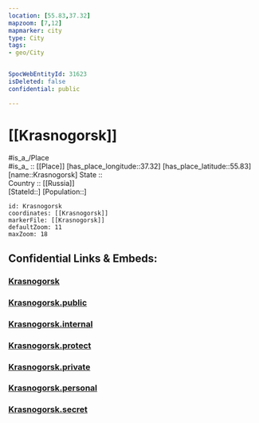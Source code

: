```yaml
---
location: [55.83,37.32] 
mapzoom: [7,12] 
mapmarker: city 
type: City
tags:
- geo/City


SpocWebEntityId: 31623
isDeleted: false
confidential: public

---
```


# [[Krasnogorsk]] 

#is_a_/Place  
#is_a_ :: [[Place]] 
[has_place_longitude::37.32] 
[has_place_latitude::55.83] 
[name::Krasnogorsk] 
State ::  
Country :: [[Russia]]  
[StateId::] 
[Population::] 



```leaflet
id: Krasnogorsk
coordinates: [[Krasnogorsk]] 
markerFile: [[Krasnogorsk]] 
defaultZoom: 11 
maxZoom: 18
```


## Confidential Links & Embeds: 

### [Krasnogorsk](/_Standards/Earth/Continent/Europe/Europe~East/Russia/Russia~Central/Moscow_Oblast/City/Krasnogorsk.md) 

### [Krasnogorsk.public](/_public/Earth/Continent/Europe/Europe~East/Russia/Russia~Central/Moscow_Oblast/City/Krasnogorsk.public.md) 

### [Krasnogorsk.internal](/_internal/Earth/Continent/Europe/Europe~East/Russia/Russia~Central/Moscow_Oblast/City/Krasnogorsk.internal.md) 

### [Krasnogorsk.protect](/_protect/Earth/Continent/Europe/Europe~East/Russia/Russia~Central/Moscow_Oblast/City/Krasnogorsk.protect.md) 

### [Krasnogorsk.private](/_private/Earth/Continent/Europe/Europe~East/Russia/Russia~Central/Moscow_Oblast/City/Krasnogorsk.private.md) 

### [Krasnogorsk.personal](/_personal/Earth/Continent/Europe/Europe~East/Russia/Russia~Central/Moscow_Oblast/City/Krasnogorsk.personal.md) 

### [Krasnogorsk.secret](/_secret/Earth/Continent/Europe/Europe~East/Russia/Russia~Central/Moscow_Oblast/City/Krasnogorsk.secret.md)

